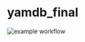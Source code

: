 # yamdb_final
![example workflow](https://github.com/Povidailoff/yamdb_final/actions/workflows/yamdb_workflow.yml/badge.svg)